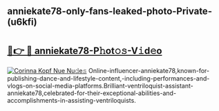 ## anniekate78-only-fans​-leaked-photo​-Private-(u6kfi)


# <h2><a href="https://mediaupload.pro?title=anniekate78&ref=git">🔗👉 🔴 anniekate78-P𝚑ot𝚘𝚜-V𝚒d𝚎o</a></h2>

[![Corinna Kopf Nue Nu𝚍e𝚜](https://i.imgur.com/0qMVB7G.gif)](https://mediaupload.pro?title=anniekate78&ref=git)
Online-influencer-anniekate78,known-for-publishing-dance-and-lifestyle-content,-including-performances-and-vlogs-on-social-media-platforms.Brilliant-ventriloquist-assistant-anniekate78,celebrated-for-their-exceptional-abilities-and-accomplishments-in-assisting-ventriloquists.  